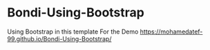 # Bondi-Using-Bootstrap
Using Bootstrap in this template
For the Demo https://mohamedatef-99.github.io/Bondi-Using-Bootstrap/
